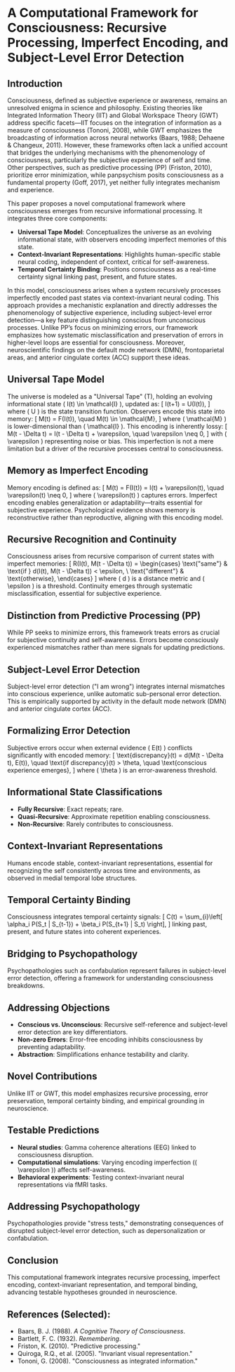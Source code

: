 # A Computational Framework for Consciousness: Recursive Processing, Imperfect Encoding, and Subject-Level Error Detection

## Introduction

Consciousness, defined as subjective experience or awareness, remains an unresolved enigma in science and philosophy. Existing theories like Integrated Information Theory (IIT) and Global Workspace Theory (GWT) address specific facets—IIT focuses on the integration of information as a measure of consciousness (Tononi, 2008), while GWT emphasizes the broadcasting of information across neural networks (Baars, 1988; Dehaene & Changeux, 2011). However, these frameworks often lack a unified account that bridges the underlying mechanisms with the phenomenology of consciousness, particularly the subjective experience of self and time. Other perspectives, such as predictive processing (PP) (Friston, 2010), prioritize error minimization, while panpsychism posits consciousness as a fundamental property (Goff, 2017), yet neither fully integrates mechanism and experience.

This paper proposes a novel computational framework where consciousness emerges from recursive informational processing. It integrates three core components:

- **Universal Tape Model**: Conceptualizes the universe as an evolving informational state, with observers encoding imperfect memories of this state.
- **Context-Invariant Representations**: Highlights human-specific stable neural coding, independent of context, critical for self-awareness.
- **Temporal Certainty Binding**: Positions consciousness as a real-time certainty signal linking past, present, and future states.

In this model, consciousness arises when a system recursively processes imperfectly encoded past states via context-invariant neural coding. This approach provides a mechanistic explanation and directly addresses the phenomenology of subjective experience, including subject-level error detection—a key feature distinguishing conscious from unconscious processes. Unlike PP’s focus on minimizing errors, our framework emphasizes how systematic misclassification and preservation of errors in higher-level loops are essential for consciousness. Moreover, neuroscientific findings on the default mode network (DMN), frontoparietal areas, and anterior cingulate cortex (ACC) support these ideas.

## Universal Tape Model

The universe is modeled as a "Universal Tape" (T), holding an evolving informational state \( I(t) \in \mathcal{I} \), updated as:
\[
I(t+1) = U(I(t)),
\]
where \( U \) is the state transition function. Observers encode this state into memory:
\[
M(t) = F(I(t)), \quad M(t) \in \mathcal{M},
\]
where \( \mathcal{M} \) is lower-dimensional than \( \mathcal{I} \). This encoding is inherently lossy:
\[
M(t - \Delta t) = I(t - \Delta t) + \varepsilon, \quad \varepsilon \neq 0,
\]
with \( \varepsilon \) representing noise or bias. This imperfection is not a mere limitation but a driver of the recursive processes central to consciousness.

## Memory as Imperfect Encoding
Memory encoding is defined as:
\[
M(t) = F(I(t)) = I(t) + \varepsilon(t), \quad \varepsilon(t) \neq 0,
\]
where \( \varepsilon(t) \) captures errors. Imperfect encoding enables generalization or adaptability—traits essential for subjective experience. Psychological evidence shows memory is reconstructive rather than reproductive, aligning with this encoding model.

## Recursive Recognition and Continuity
Consciousness arises from recursive comparison of current states with imperfect memories:
\[
R(I(t), M(t - \Delta t)) = 
\begin{cases}
\text{"same"} & \text{if } d(I(t), M(t - \Delta t)) < \epsilon, \\
\text{"different"} & \text{otherwise},
\end{cases}
\]
where \( d \) is a distance metric and \( \epsilon \) is a threshold. Continuity emerges through systematic misclassification, essential for subjective experience.

## Distinction from Predictive Processing (PP)
While PP seeks to minimize errors, this framework treats errors as crucial for subjective continuity and self-awareness. Errors become consciously experienced mismatches rather than mere signals for updating predictions.

## Subject-Level Error Detection
Subject-level error detection ("I am wrong") integrates internal mismatches into conscious experience, unlike automatic sub-personal error detection. This is empirically supported by activity in the default mode network (DMN) and anterior cingulate cortex (ACC).

## Formalizing Error Detection
Subjective errors occur when external evidence \( E(t) \) conflicts significantly with encoded memory:
\[
\text{discrepancy}(t) = d(M(t - \Delta t), E(t)), \quad \text{if discrepancy}(t) > \theta, \quad \text{conscious experience emerges},
\]
where \( \theta \) is an error-awareness threshold.

## Informational State Classifications
- **Fully Recursive**: Exact repeats; rare.
- **Quasi-Recursive**: Approximate repetition enabling consciousness.
- **Non-Recursive**: Rarely contributes to consciousness.

## Context-Invariant Representations
Humans encode stable, context-invariant representations, essential for recognizing the self consistently across time and environments, as observed in medial temporal lobe structures.

## Temporal Certainty Binding
Consciousness integrates temporal certainty signals:
\[
C(t) = \sum_{i}\left[ \alpha_i P(S_t | S_{t-1}) + \beta_i P(S_{t+1} | S_t) \right],
\]
linking past, present, and future states into coherent experiences.

## Bridging to Psychopathology
Psychopathologies such as confabulation represent failures in subject-level error detection, offering a framework for understanding consciousness breakdowns.

## Addressing Objections
- **Conscious vs. Unconscious**: Recursive self-reference and subject-level error detection are key differentiators.
- **Non-zero Errors**: Error-free encoding inhibits consciousness by preventing adaptability.
- **Abstraction**: Simplifications enhance testability and clarity.

## Novel Contributions
Unlike IIT or GWT, this model emphasizes recursive processing, error preservation, temporal certainty binding, and empirical grounding in neuroscience.

## Testable Predictions
- **Neural studies**: Gamma coherence alterations (EEG) linked to consciousness disruption.
- **Computational simulations**: Varying encoding imperfection (\( \varepsilon \)) affects self-awareness.
- **Behavioral experiments**: Testing context-invariant neural representations via fMRI tasks.

## Addressing Psychopathology
Psychopathologies provide "stress tests," demonstrating consequences of disrupted subject-level error detection, such as depersonalization or confabulation.

## Conclusion
This computational framework integrates recursive processing, imperfect encoding, context-invariant representation, and temporal binding, advancing testable hypotheses grounded in neuroscience.

## References (Selected):
- Baars, B. J. (1988). *A Cognitive Theory of Consciousness*.
- Bartlett, F. C. (1932). *Remembering*.
- Friston, K. (2010). "Predictive processing."
- Quiroga, R.Q., et al. (2005). "Invariant visual representation."
- Tononi, G. (2008). "Consciousness as integrated information."
